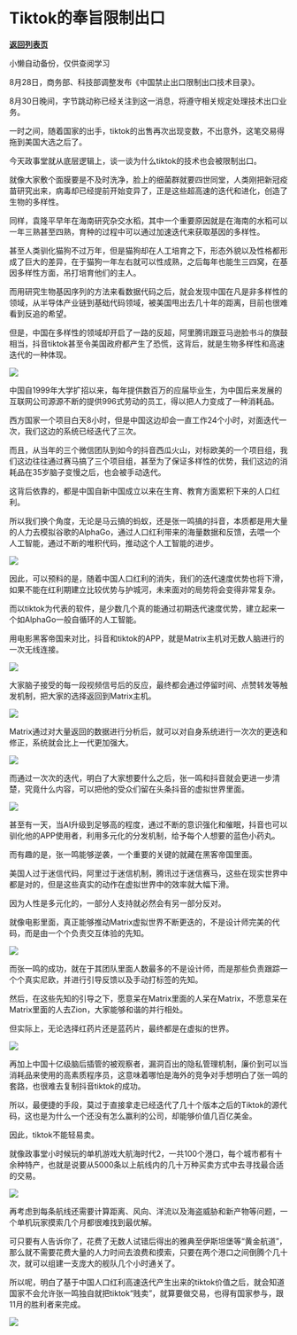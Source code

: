 # Tiktok的奉旨限制出口

[**返回列表页**](/gzh/政事堂2019)

小懒自动备份，仅供查阅学习

8月28日，商务部、科技部调整发布《中国禁止出口限制出口技术目录》。

  

8月30日晚间，字节跳动称已经关注到这一消息，将遵守相关规定处理技术出口业务。

  

一时之间，随着国家的出手，tiktok的出售再次出现变数，不出意外，这笔交易得拖到美国大选之后了。  

  

今天政事堂就从底层逻辑上，谈一谈为什么tiktok的技术也会被限制出口。

  

就像大家敷个面膜要是不及时洗净，脸上的细菌群就要四世同堂，人类刚把新冠疫苗研究出来，病毒却已经提前开始变异了，正是这些超高速的迭代和进化，创造了生物的多样性。  

  

同样，袁隆平早年在海南研究杂交水稻，其中一个重要原因就是在海南的水稻可以一年三熟甚至四熟，育种的过程中可以通过加速迭代来获取基因的多样性。

  

甚至人类驯化猫狗不过万年，但是猫狗却在人工培育之下，形态外貌以及性格都形成了巨大的差异，在于猫狗一年左右就可以性成熟，之后每年也能生三四窝，在基因多样性方面，吊打培育他们的主人。  

  

而用研究生物基因序列的方法来看数据代码之后，就会发现中国在凡是非多样性的领域，从半导体产业链到基础代码领域，被美国甩出去几十年的距离，目前也很难看到反追的希望。  

  

但是，中国在多样性的领域却开启了一路的反超，阿里腾讯跟亚马逊脸书斗的旗鼓相当，抖音tiktok甚至令美国政府都产生了恐慌，这背后，就是生物多样性和高速迭代的一种体现。

  

![](https://mmbiz.qpic.cn/mmbiz_jpg/rxhS23yu8cNjdRJSaYM8drrQYicib89da5liaiaoVKWiboWbqLe3aQL2hLvYGDHkAN6B5WOqicUrnv6cQ2MldMCGZrcA/640?wx_fmt=jpeg)

  

中国自1999年大学扩招以来，每年提供数百万的应届毕业生，为中国后来发展的互联网公司源源不断的提供996式劳动的员工，得以把人力变成了一种消耗品。

  

西方国家一个项目白天8小时，但是中国这边却会一直工作24个小时，对面迭代一次，我们这边的系统已经迭代了三次。

  

而且，从当年的三个微信团队到如今的抖音西瓜火山，对标欧美的一个项目组，我们这边往往通过赛马搞了三个项目组，甚至为了保证多样性的优势，我们这边的消耗品在35岁脑子变慢之后，也会被手动迭代。

  

这背后依靠的，都是中国自新中国成立以来在生育、教育方面累积下来的人口红利。  

  

所以我们换个角度，无论是马云搞的蚂蚁，还是张一鸣搞的抖音，本质都是用大量的人力去模拟谷歌的AlphaGo，通过人口红利带来的海量数据和反馈，去喂一个人工智能，通过不断的堆积代码，推动这个人工智能的进步。

  

![](https://mmbiz.qpic.cn/mmbiz_jpg/rxhS23yu8cNjdRJSaYM8drrQYicib89da56vGMNpeQibiacYibib1fbOVxTqnYtibOcTuOYyHaSu2USibZH7dib4ByWxngw/640?wx_fmt=jpeg)

  

因此，可以预料的是，随着中国人口红利的消失，我们的迭代速度优势也将下滑，如果不能在红利期建立比较优势与护城河，未来面对的局势将会变得非常复杂。  

  

而以tiktok为代表的软件，是少数几个真的能通过初期迭代速度优势，建立起来一个如AlphaGo一般自循环的人工智能。

  

用电影黑客帝国来对比，抖音和tiktok的APP，就是Matrix主机对无数人脑进行的一次无线连接。  

  

![](https://mmbiz.qpic.cn/mmbiz_jpg/rxhS23yu8cNjdRJSaYM8drrQYicib89da5GByahpTJXA7pdRbjQOTFuTCZTTibibuYDmiajpaOYxMiadBWibLJ0m2fEFw/640?wx_fmt=jpeg)

  

大家脑子接受的每一段视频信号后的反应，最终都会通过停留时间、点赞转发等触发机制，把大家的选择返回到Matrix主机。

  

![](https://mmbiz.qpic.cn/mmbiz_jpg/rxhS23yu8cNjdRJSaYM8drrQYicib89da55cqFxH2nsgXCSCzhqCUJe0mG1D7yCQ8Z4j9Nustqek0WvFo3sN7uUQ/640?wx_fmt=jpeg)

  

Matrix通过对大量返回的数据进行分析后，就可以对自身系统进行一次次的更迭和修正，系统就会比上一代更加强大。  

  

![](https://mmbiz.qpic.cn/mmbiz_jpg/rxhS23yu8cNjdRJSaYM8drrQYicib89da5AwBlqgPjPqmSibGX6BdCfMgpb29C4ySuGOTSyY6gylvYkbzeSFibySOQ/640?wx_fmt=jpeg)

  

而通过一次次的迭代，明白了大家想要什么之后，张一鸣和抖音就会更进一步清楚，究竟什么内容，可以把他的受众们留在头条抖音的虚拟世界里面。  

  

![](https://mmbiz.qpic.cn/mmbiz_jpg/rxhS23yu8cNjdRJSaYM8drrQYicib89da5h8hFTdUTnypsQnS0nfwtXzibCia3c0nTePHX7Qiads51PR5AbTelAJl7w/640?wx_fmt=jpeg)

  

甚至有一天，当AI升级到足够高的程度，通过不断的意识强化和催眠，抖音也可以驯化他的APP使用者，利用多元化的分发机制，给予每个人想要的蓝色小药丸。

  

而有趣的是，张一鸣能够逆袭，一个重要的关键的就藏在黑客帝国里面。

  

美国人过于迷信代码，阿里过于迷信机制，腾讯过于迷信赛马，这些在现实世界中都是对的，但是这些真实的动作在虚拟世界中的效率就大幅下滑。  

  

因为人性是多元化的，一部分人支持就必然会有另一部分反对。  

  

就像电影里面，真正能够推动Matrix虚拟世界不断更迭的，不是设计师完美的代码，而是由一个个负责交互体验的先知。

  

![](https://mmbiz.qpic.cn/mmbiz_jpg/rxhS23yu8cNjdRJSaYM8drrQYicib89da5LWK9d1oic4ibxDjNCw1kFiaBU3HJ1iaN36lH55ELv7V3SFA7o9EdibRtHBg/640?wx_fmt=jpeg)

  

而张一鸣的成功，就在于其团队里面人数最多的不是设计师，而是那些负责跟踪一个个真实尼欧，并进行引导反馈以及手动打标签的先知。

  

然后，在这些先知的引导之下，愿意呆在Matrix里面的人呆在Matrix，不愿意呆在Matrix里面的人去Zion，大家能够和谐的并行相处。

  

但实际上，无论选择红药片还是蓝药片，最终都是在虚拟的世界。  

  

![](https://mmbiz.qpic.cn/mmbiz_jpg/rxhS23yu8cNjdRJSaYM8drrQYicib89da5XGyh6QB92OiasaNwwqSOMePic9wW25A77hObia3I8QlpV4UOhPERSM6PA/640?wx_fmt=jpeg)

  

再加上中国十亿级脑后插管的被观察者，漏洞百出的隐私管理机制，廉价到可以当消耗品来使用的高素质程序员，这意味着哪怕是海外的竞争对手想明白了张一鸣的套路，也很难去复制抖音tiktok的成功。

  

所以，最便捷的手段，莫过于直接拿走已经迭代了几十个版本之后的Tiktok的源代码，这也是为什么一个还没有怎么赢利的公司，却能够价值几百亿美金。  

  

因此，tiktok不能轻易卖。  

  

就像政事堂小时候玩的单机游戏大航海时代2，一共100个港口，每个城市都有十余种特产，也就是说要从5000条以上航线内的几十万种买卖方式中去寻找最合适的交易。

  

![](https://mmbiz.qpic.cn/mmbiz_jpg/rxhS23yu8cNjdRJSaYM8drrQYicib89da5HeAM3545E6Vtiajgg3ibhtFrAT7WEUwib8xo09OF0iayKy1qPibX4FQIXVA/640?wx_fmt=jpeg)

  

再考虑到每条航线还需要计算距离、风向、洋流以及海盗威胁和新产物等问题，一个单机玩家摸索几个月都很难找到最优解。

  

可只要有人告诉你了，花费了无数人试错后得出的雅典至伊斯坦堡等“黄金航道”，那么就不需要花费大量的人力时间去浪费和摸索，只要在两个港口之间倒腾个几十次，就可以组建一支庞大的舰队几个小时通关了。

  

所以呢，明白了基于中国人口红利高速迭代产生出来的tiktok价值之后，就会知道国家不会允许张一鸣独自就把tiktok“贱卖”，就算要做交易，也得有国家参与，跟11月的胜利者来完成。

  

![](https://mmbiz.qpic.cn/mmbiz_jpg/rxhS23yu8cPp0iaKAfe0ZsWfgGcY72o9Nror8TicrtnlDsqzY7y4Kum4fM3X0FMEGlbvm9HvZUiaETSnLt4DHNLbQ/640?wx_fmt=jpeg)

